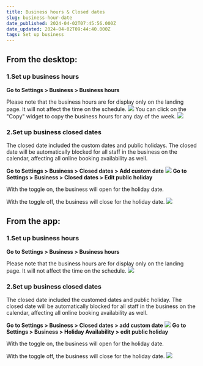 ```yaml
---
title: Business hours & Closed dates
slug: business-hour-date
date_published: 2024-04-02T07:45:56.000Z
date_updated: 2024-04-02T09:44:40.000Z
tags: Set up business
---
```


## From the desktop:

### 1.Set up business hours

**Go to Settings > Business > Business hours**

Please note that the business hours are for display only on the landing page. It will not affect the time on the schedule. 
![](__GHOST_URL__/content/images/2024/04/CleanShot-2024-04-02-at-03.35.20@2x.png)
You can click on the "Copy" widget to copy the business hours for any day of the week. 
![](__GHOST_URL__/content/images/2024/04/CleanShot-2024-04-02-at-03.35.32@2x.png)
### 2.Set up business closed dates

The closed date included the custom dates and public holidays. The closed date will be automatically blocked for all staff in the business on the calendar, affecting all online booking availability as well.

**Go to Settings > Business > Closed dates > Add custom date**
![](__GHOST_URL__/content/images/2024/04/CleanShot-2024-04-02-at-03.36.14@2x.png)
**Go to Settings > Business > Closed dates > Edit public holiday**

With the toggle on, the business will open for the holiday date. 

With the toggle off, the business will close for the holiday date. 
![](__GHOST_URL__/content/images/2024/04/CleanShot-2024-04-02-at-03.36.29@2x.png)
## From the app:

### 1.Set up business hours

**Go to Settings > Business > Business hours**

Please note that the business hours are for display only on the landing page. It will not affect the time on the schedule. 
![](__GHOST_URL__/content/images/2024/04/Frame-427320011.png)
### 2.Set up business closed dates

The closed date included the customed dates and public holiday. The closed date will be automatically blocked for all staff in the business on the calendar, affecting all online booking availability as well.

**Go to Settings > Business > Closed dates > add custom date**
![](__GHOST_URL__/content/images/2024/04/Frame-427320014.png)
**Go to Settings > Business > Holiday Availability > edit public holiday**

With the toggle on, the business will open for the holiday date. 

With the toggle off, the business will close for the holiday date. 
![](__GHOST_URL__/content/images/2024/04/Frame-427320013.png)
